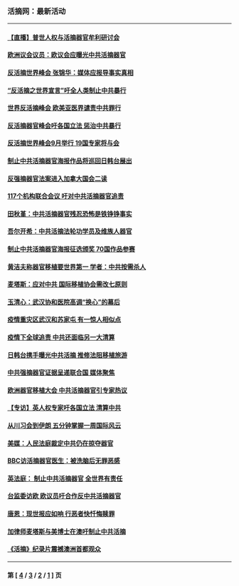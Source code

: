 ### 活摘网：最新活动
---
#### [【直播】普世人权与活摘器官牟利研讨会](../../pages/nf5883/n13425146.md?05130430) 
#### [欧洲议会议员：欧议会应曝光中共活摘器官](../../pages/nf5883/n13336571.md?05130430) 
#### [反活摘世界峰会 张锦华：媒体应报导事实真相](../../pages/nf5883/n13278502.md?05130430) 
#### [“反活摘之世界宣言”吁全人类制止中共暴行](../../pages/nf5883/n13259730.md?05130430) 
#### [世界反活摘峰会 欧美亚医界谴责中共罪行](../../pages/nf5883/n13253550.md?05130430) 
#### [反活摘器官峰会吁各国立法 惩治中共暴行](../../pages/nf5883/n13245052.md?05130430) 
#### [反活摘世界峰会9月举行 19国专家将与会](../../pages/nf5883/n13201492.md?05130430) 
#### [制止中共活摘器官海报作品将巡回日韩台展出](../../pages/nf5883/n13177791.md?05130430) 
#### [反强摘器官法案进入加拿大国会二读](../../pages/nf5883/n13033450.md?05130430) 
#### [117个机构联合会议 吁对中共活摘器官追责](../../pages/nf5883/n12775087.md?05130430) 
#### [田秋堇：中共活摘器官残忍恐怖是铁铮铮事实](../../pages/nf5883/n12702148.md?05130430) 
#### [吾尔开希：中共活摘法轮功学员及维族人器官](../../pages/nf5883/n12693197.md?05130430) 
#### [制止中共活摘器官海报征选颁奖 70国作品参赛](../../pages/nf5883/n12692050.md?05130430) 
#### [黄洁夫称器官移植要世界第一 学者：中共按需杀人](../../pages/nf5883/n12572329.md?05130430) 
#### [麦塔斯：应对中共 国际移植协会需改七原则](../../pages/nf5883/n12514711.md?05130430) 
#### [玉清心：武汉协和医院高调“换心”的幕后](../../pages/nf5883/n12298730.md?05130430) 
#### [疫情重灾区武汉和苏家屯 有一惊人相似点](../../pages/nf5883/n12150824.md?05130430) 
#### [疫情下全球追责 中共还面临另一大清算](../../pages/nf5883/n12070397.md?05130430) 
#### [日韩台携手曝光中共活摘 推修法阻移植旅游](../../pages/nf5883/n11712046.md?05130430) 
#### [中共强摘器官证据呈递联合国 媒体聚焦](../../pages/nf5883/n11546426.md?05130430) 
#### [欧洲器官移植大会 中共活摘器官引专家热议](../../pages/nf5883/n11539095.md?05130430) 
#### [【专访】英人权专家吁各国立法 清算中共](../../pages/nf5883/n11367315.md?05130430) 
#### [从川习会到伊朗 五分钟掌握一周国际风云](../../pages/nf5883/n11338520.md?05130430) 
#### [美媒：人民法庭裁定中共仍在掠夺器官](../../pages/nf5883/n11334897.md?05130430) 
#### [BBC访活摘器官医生：被洗脑后无罪恶感](../../pages/nf5883/n11335935.md?05130430) 
#### [英法庭： 制止中共活摘器官 全世界有责任](../../pages/nf5883/n11330691.md?05130430) 
#### [台监委访欧 欧议员吁合作反中共活摘器官](../../pages/nf5883/n11109190.md?05130430) 
#### [唐恩：现世报应如响 行恶者快忏悔赎罪](../../pages/nf5883/n11104016.md?05130430) 
#### [加律师麦塔斯与美博士在澳吁制止中共活摘](../../pages/nf5883/n10724764.md?05130430) 
#### [《活摘》纪录片震撼澳洲首都观众](../../pages/nf5883/n10722747.md?05130430) 

---
#### 第 [ [4](./4.md?05130430) / [3](./3.md?05130430) / [2](./2.md?05130430) / [1](./1.md?05130430) ] 页
